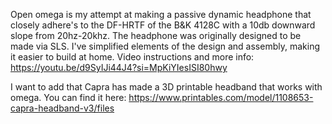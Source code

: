 Open omega is my attempt at making a passive dynamic headphone that closely adhere's to the DF-HRTF of the B&K 4128C with a 10db downward slope from 20hz-20khz.
The headphone was originally designed to be made via SLS. I've simplified elements of the design and assembly, making it easier to build at home.
Video instructions and more info: https://youtu.be/d9SyIJi44J4?si=MpKiYIesISI80hwy

I want to add that Capra has made a 3D printable headband that works with omega. You can find it here: https://www.printables.com/model/1108653-capra-headband-v3/files
